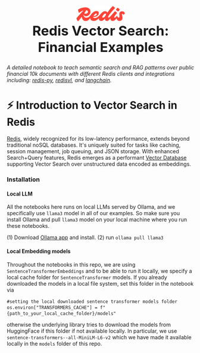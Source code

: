 
<div align="center">
    <div><img src="assets/redis_logo.svg" style="width: 130px"> </div>
    <div style="display: inline-block; text-align: center; margin-bottom: 10px;">
        <span style="font-size: 36px;"><b>Redis Vector Search: Financial Examples</b></span>
        <br />
    </div>
    <br />
</div>



*A detailed notebook to teach semantic search and RAG patterns over public financial 10k documents with different Redis clients and integrations including: [redis-py](https://redis-py.readthedocs.io/en/stable/index.html), [redisvl](https://redisvl.com), and [langchain](https://python.langchain.com/docs/integrations/vectorstores/redis).*

# ⚡ Introduction to Vector Search in Redis
[Redis](https://redis.com), widely recognized for its low-latency performance, extends beyond traditional noSQL databases. It's uniquely suited for tasks like caching, session management, job queuing, and JSON storage. With enhanced Search+Query features, Redis emerges as a performant [Vector Database](https://redis.com/solutions/use-cases/vector-database) supporting Vector Search over unstructured data encoded as embeddings.

### Installation

#### Local LLM
All the notebooks here runs on local LLMs served by Ollama, and we specifically use `llama3` model in all of our examples. 
So make sure you install Ollama and pull `llama3` model on your local machine where you run these notebooks.

(1) Download [Ollama app](https://ollama.ai/) and install.
(2) run `ollama pull llama3`

#### Local Embedding models

Throughout the notebooks in this repo, we are using `SentenceTransformerEmbeddings` and to be able to run it locally, 
we specify a local cache folder for `SentenceTransformer` models. 
If you already downloaded the models in a local file system, set this folder in the notebook via

```code
#setting the local downloaded sentence transformer models folder
os.environ["TRANSFORMERS_CACHE"] = f"{path_to_your_local_cache_folder}/models"
```

otherwise the underlying library tries to download the models from HuggingFace if this folder if not available locally.
In particular, we use `sentence-transformers--all-MiniLM-L6-v2` which we have made it available locally in the `models` 
folder of this repo.





